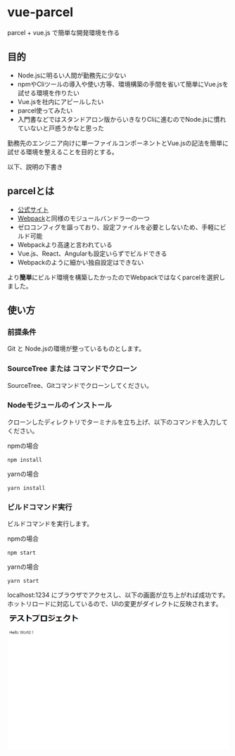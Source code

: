 # vue-parcel
parcel + vue.js で簡単な開発環境を作る

## 目的

* Node.jsに明るい人間が勤務先に少ない
* npmやCliツールの導入や使い方等、環境構築の手間を省いて簡単にVue.jsを試せる環境を作りたい
* Vue.jsを社内にアピールしたい
* parcel使ってみたい
* 入門書などではスタンドアロン版からいきなりCliに進むのでNode.jsに慣れていないと戸惑うかなと思った
  
 勤務先のエンジニア向けに単一ファイルコンポーネントとVue.jsの記法を簡単に試せる環境を整えることを目的とする。

以下、説明の下書き

## parcelとは

* [公式サイト](https://parceljs.org/)
* [Webpack](https://webpack.js.org/)と同様のモジュールバンドラーの一つ
* ゼロコンフィグを謳っており、設定ファイルを必要としないため、手軽にビルド可能
* Webpackより高速と言われている
* Vue.js、React、Angularも設定いらずでビルドできる
* Webpackのように細かい独自設定はできない

 より**簡単**にビルド環境を構築したかったのでWebpackではなくparcelを選択しました。
  
## 使い方

### 前提条件

Git と Node.jsの環境が整っているものとします。

### SourceTree または コマンドでクローン

SourceTree、Gitコマンドでクローンしてください。

### Nodeモジュールのインストール

クローンしたディレクトリでターミナルを立ち上げ、以下のコマンドを入力してください。

npmの場合
```
npm install 
```

yarnの場合
```
yarn install
```

### ビルドコマンド実行

ビルドコマンドを実行します。

npmの場合
```
npm start 
```

yarnの場合
```
yarn start
```
localhost:1234 にブラウザでアクセスし、以下の画面が立ち上がれば成功です。  
ホットリロードに対応しているので、UIの変更がダイレクトに反映されます。  
![画面](img/2019-03-12_113429.jpg)

